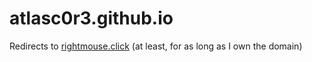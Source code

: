 # atlasc0r3.github.io

Redirects to [rightmouse.click](https://rightmouse.click) (at least, for as long as I own the domain)
